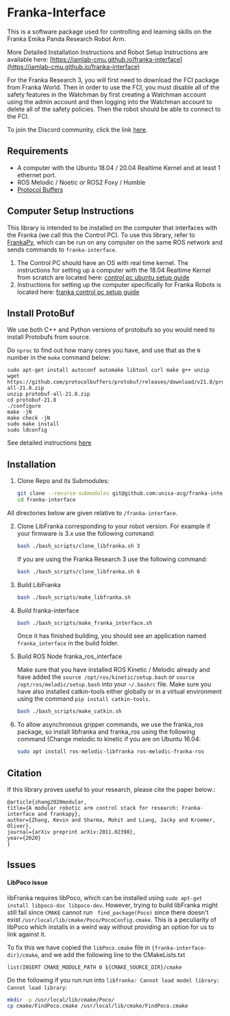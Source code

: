 # Franka-Interface

This is a software package used for controlling and learning skills on the Franka Emika Panda Research Robot Arm.

More Detailed Installation Instructions and Robot Setup Instructions are available here: [https://iamlab-cmu.github.io/franka-interface](https://iamlab-cmu.github.io/franka-interface)

For the Franka Research 3, you will first need to download the FCI package from Franka World. Then in order to use the FCI, you must disable all of the safety features in the Watchman by first creating a Watchman account using the admin account and then logging into the Watchman account to delete all of the safety policies. Then the robot should be able to connect to the FCI.

To join the Discord community, click the link [here](https://discord.gg/r6r7dttMwZ).

## Requirements

* A computer with the Ubuntu 18.04 / 20.04 Realtime Kernel and at least 1 ethernet port.
* ROS Melodic / Noetic or ROS2 Foxy / Humble
* [Protocol Buffers](https://github.com/protocolbuffers/protobuf)

## Computer Setup Instructions

This library is intended to be installed on the computer that interfaces with the Franka (we call this the Control PC).
To use this library, refer to [FrankaPy](https://github.com/unisa-acg/frankapy), which can be run on any computer on the same ROS network and sends commands to `franka-interface`.

1. The Control PC should have an OS with real time kernel. The instructions for setting up a computer with the 18.04 Realtime Kernel from scratch are located here: [control pc ubuntu setup guide](old_docs/control_pc_ubuntu_setup_guide.md)
2. Instructions for setting up the computer specifically for Franka Robots is located here: [franka control pc setup guide](old_docs/franka_control_pc_setup_guide.md)

## Install ProtoBuf

We use both C++ and Python versions of protobufs so you would need to install Protobufs from source. 

Do `nproc` to find out how many cores you have, and use that as the `N` number in the `make` command below:

```shell
sudo apt-get install autoconf automake libtool curl make g++ unzip
wget https://github.com/protocolbuffers/protobuf/releases/download/v21.8/protobuf-all-21.8.zip
unzip protobuf-all-21.8.zip
cd protobuf-21.8
./configure
make -jN
make check -jN
sudo make install
sudo ldconfig
```

See detailed instructions [here](https://github.com/protocolbuffers/protobuf/blob/master/src/README.md)

## Installation

1. Clone Repo and its Submodules:

   ```bash
   git clone --recurse-submodules git@github.com:unisa-acg/franka-interface.git   
   cd franka-interface
   ```
   
All directories below are given relative to `/franka-interface`.

2. Clone LibFranka corresponding to your robot version. For example if your firmware is 3.x use the following command:
   ```bash
   bash ./bash_scripts/clone_libfranka.sh 3
   ```

   If you are using the Franka Research 3 use the following command:
   ```bash
   bash ./bash_scripts/clone_libfranka.sh 6
   ```


3. Build LibFranka
   ```bash
   bash ./bash_scripts/make_libfranka.sh
   ```

4. Build franka-interface
   ```bash
   bash ./bash_scripts/make_franka_interface.sh
   ```
   Once it has finished building, you should see an application named `franka_interface` in the build folder.

5. Build ROS Node franka_ros_interface

   Make sure that you have installed ROS Kinetic / Melodic already and have added the `source /opt/ros/kinetic/setup.bash` or `source /opt/ros/melodic/setup.bash` into your `~/.bashrc` file. Make sure you have also installed catkin-tools either globally or in a virtual environment using the command `pip install catkin-tools`.

   ```bash
   bash ./bash_scripts/make_catkin.sh
   ```

6. To allow asynchronous gripper commands, we use the franka\_ros package, so install libfranka and franka\_ros using the following command (Change melodic to kinetic if you are on Ubuntu 16.04:
   ```bash
   sudo apt install ros-melodic-libfranka ros-melodic-franka-ros
   ```
   
## Citation

If this library proves useful to your research, please cite the paper below::
```
@article{zhang2020modular,
title={A modular robotic arm control stack for research: Franka-interface and frankapy},
author={Zhang, Kevin and Sharma, Mohit and Liang, Jacky and Kroemer, Oliver},
journal={arXiv preprint arXiv:2011.02398},
year={2020}
}
```

## Issues

#### LibPoco issue

libFranka requires libPoco, which can be installed using `sudo apt-get install libpoco-doc libpoco-dev`. However, trying to build libFranka might still fail since `CMAKE` cannot run ` find_package(Poco)` since there doesn't exist `/usr/local/lib/cmake/Poco/PocoConfig.cmake`. This is a peculiarity of libPoco which installs in a weird way without providing an option for us to link against it. 

To fix this we have copied the `libPoco.cmake` file in `{franka-interface-dir}/cmake`, and we add the following line to the CMakeLists.txt

`list(INSERT CMAKE_MODULE_PATH 0 ${CMAKE_SOURCE_DIR}/cmake`

Do the following if you run run into `libfranka: Cannot load model library: Cannot load library`:

```sh
mkdir -p /usr/local/lib/cmake/Poco/
cp cmake/FindPoco.cmake /usr/local/lib/cmake/FindPoco.cmake
```
